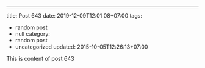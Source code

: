 ---
title: Post 643
date: 2019-12-09T12:01:08+07:00
tags:
  - random post
  - null
category:
  - random post
  - uncategorized
updated: 2015-10-05T12:26:13+07:00

This is content of post 643